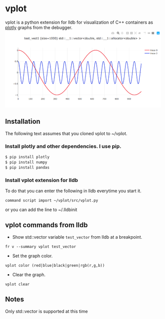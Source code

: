 # vplot

vplot is a python extension for lldb for visualization of C++ containers as [plotly](https://plot.ly/python/) graphs from the debugger.
![vector graph](/plot.png?raw=true)


## Installation

The following text assumes that you cloned vplot to ~/vplot.

### Install plotly and other dependencies. I use pip.

```sh
$ pip install plotly
$ pip install numpy
$ pip install pandas
```

### Install vplot extension for lldb

To do that you can enter the following in lldb everytime you start it.

```
command script import ~/vplot/src/vplot.py
```

or you can add the line to ~/.lldbinit

## vplot commands from lldb

* Show std::vector variable ```test_vector``` from lldb at a breakpoint.
```
fr v --summary vplot test_vector
```

* Set the graph color.
``` 
vplot color (red|blue|black|green|rgb(r,g,b))
```

* Clear the graph.
```
vplot clear
```

## Notes
Only std::vector is supported at this time


